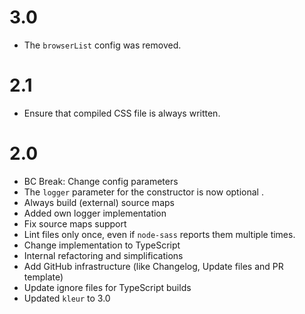 3.0
===

*   The `browserList` config was removed.


2.1
===

*   Ensure that compiled CSS file is always written.


2.0
===

*   BC Break: Change config parameters
*   The `logger` parameter for the constructor is now optional .
*   Always build (external) source maps
*   Added own logger implementation
*   Fix source maps support
*   Lint files only once, even if `node-sass` reports them multiple times.
*   Change implementation to TypeScript
*   Internal refactoring and simplifications
*   Add GitHub infrastructure (like Changelog, Update files and PR template)
*   Update ignore files for TypeScript builds
*   Updated `kleur` to 3.0

